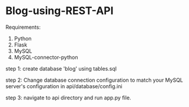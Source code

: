 # Blog-using-REST-API


Requirements:

1. Python
2. Flask
3. MySQL
4. MySQL-connector-python


step 1: create database 'blog' using tables.sql

step 2: Change database connection configuration  to match your MySQL server's configuration in api/database/config.ini

step 3: navigate to api directory and run app.py file.


